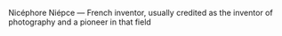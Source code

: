 <!--
title:       First photo
subtitle:    ~ 1826
from:        1826
to:          1826
short:       Nicéphore Niépce — French inventor, usually credited as the inventor of photography and a pioneer in that field
imageUrl:    https://upload.wikimedia.org/wikipedia/commons/thumb/9/99/LEI0440_Leica_IIIf_chrom_-_Sn._580566_1951-52-M39_Blitzsynchron_front_view-6531_hf-.jpg/440px-LEI0440_Leica_IIIf_chrom_-_Sn._580566_1951-52-M39_Blitzsynchron_front_view-6531_hf-.jpg
wikiUrl:     https://wikipedia.org/wiki/View_from_the_Window_at_Le_Gras
-->


Nicéphore Niépce — French inventor, usually credited as the inventor of photography and a pioneer in that field